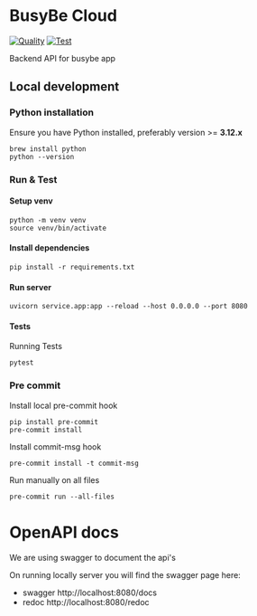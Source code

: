 # BusyBe Cloud

[![Quality](https://github.com/busybeapp/busybe-cloud/actions/workflows/quality.yml/badge.svg)](https://github.com/busybeapp/busybe-cloud/actions/workflows/quality.yml)
[![Test](https://github.com/busybeapp/busybe-cloud/actions/workflows/test.yml/badge.svg)](https://github.com/busybeapp/busybe-cloud/actions/workflows/test.yml)

Backend API for busybe app

## Local development

### Python installation
Ensure you have Python installed, preferably version >= **3.12.x**
```shell
brew install python
python --version
```

### Run & Test

#### Setup venv
```shell
python -m venv venv
source venv/bin/activate
```
#### Install dependencies
```shell
pip install -r requirements.txt
```

#### Run server
```shell
uvicorn service.app:app --reload --host 0.0.0.0 --port 8080
```

#### Tests
Running Tests
```shell
pytest
```

### Pre commit

Install local pre-commit hook
```shell
pip install pre-commit
pre-commit install
```

Install commit-msg hook
```shell
pre-commit install -t commit-msg
```
Run manually on all files
```shell
pre-commit run --all-files
```

# OpenAPI docs
We are using swagger to document the api's

On running locally server you will find the swagger page here:
- swagger http://localhost:8080/docs
- redoc http://localhost:8080/redoc

